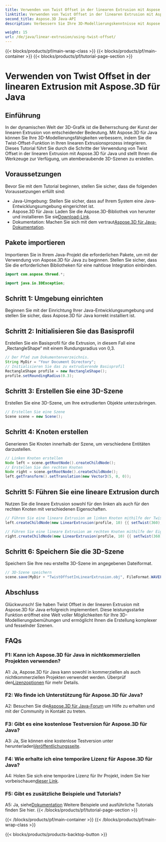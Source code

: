 ```yaml
---
title: Verwenden von Twist Offset in der linearen Extrusion mit Aspose.3D für Java
linktitle: Verwenden von Twist Offset in der linearen Extrusion mit Aspose.3D für Java
second_title: Aspose.3D Java-API
description: Verbessern Sie Ihre 3D-Modellierungskenntnisse mit Aspose.3D für Java. Erfahren Sie in diesem umfassenden Tutorial, wie Sie den Verdrehungsversatz in der linearen Extrusion verwenden.

weight: 15
url: /de/java/linear-extrusion/using-twist-offset/
---
```


{{< blocks/products/pf/main-wrap-class >}}
{{< blocks/products/pf/main-container >}}
{{< blocks/products/pf/tutorial-page-section >}}

# Verwenden von Twist Offset in der linearen Extrusion mit Aspose.3D für Java

## Einführung

In der dynamischen Welt der 3D-Grafik ist die Beherrschung der Kunst der linearen Extrusion von entscheidender Bedeutung. Mit Aspose.3D für Java können Sie Ihre 3D-Modellierungsfähigkeiten verbessern, indem Sie die Twist-Offset-Funktion in Ihren linearen Extrusionsprozess integrieren. Dieses Tutorial führt Sie durch die Schritte der Verwendung von Twist Offset in der linearen Extrusion mit Aspose.3D für Java und stellt Ihnen die Werkzeuge zur Verfügung, um atemberaubende 3D-Szenen zu erstellen.

## Voraussetzungen

Bevor Sie mit dem Tutorial beginnen, stellen Sie sicher, dass die folgenden Voraussetzungen erfüllt sind:

- Java-Umgebung: Stellen Sie sicher, dass auf Ihrem System eine Java-Entwicklungsumgebung eingerichtet ist.
-  Aspose.3D für Java: Laden Sie die Aspose.3D-Bibliothek von herunter und installieren Sie sie[Download-Link](https://releases.aspose.com/3d/java/).
-  Dokumentation: Machen Sie sich mit dem vertraut[Aspose.3D für Java-Dokumentation](https://reference.aspose.com/3d/java/).

## Pakete importieren

Importieren Sie in Ihrem Java-Projekt die erforderlichen Pakete, um mit der Verwendung von Aspose.3D für Java zu beginnen. Stellen Sie sicher, dass Sie die erforderlichen Bibliotheken für eine nahtlose Integration einbinden.

```java
import com.aspose.threed.*;

import java.io.IOException;
```

## Schritt 1: Umgebung einrichten

Beginnen Sie mit der Einrichtung Ihrer Java-Entwicklungsumgebung und stellen Sie sicher, dass Aspose.3D für Java korrekt installiert ist.

## Schritt 2: Initialisieren Sie das Basisprofil

Erstellen Sie ein Basisprofil für die Extrusion, in diesem Fall eine „RectangleShape“ mit einem Rundungsradius von 0,3.

```java
// Der Pfad zum Dokumentenverzeichnis.
String MyDir = "Your Document Directory";
// Initialisieren Sie das zu extrudierende Basisprofil
RectangleShape profile = new RectangleShape();
profile.setRoundingRadius(0.3);
```

## Schritt 3: Erstellen Sie eine 3D-Szene

Erstellen Sie eine 3D-Szene, um Ihre extrudierten Objekte unterzubringen.

```java
// Erstellen Sie eine Szene
Scene scene = new Scene();
```

## Schritt 4: Knoten erstellen

Generieren Sie Knoten innerhalb der Szene, um verschiedene Entitäten darzustellen.

```java
// Linken Knoten erstellen
Node left = scene.getRootNode().createChildNode();
// Erstellen Sie den rechten Knoten
Node right = scene.getRootNode().createChildNode();
left.getTransform().setTranslation(new Vector3(5, 0, 0));
```

## Schritt 5: Führen Sie eine lineare Extrusion durch

Nutzen Sie die lineare Extrusion sowohl für den linken als auch für den rechten Knoten mit verschiedenen Eigenschaften.

```java
// Führen Sie eine lineare Extrusion am linken Knoten mithilfe der Twist- und Slices-Eigenschaft durch
left.createChildNode(new LinearExtrusion(profile, 10) {{ setTwist(360); setSlices(100); }});

// Führen Sie eine lineare Extrusion am rechten Knoten mithilfe der Eigenschaft „Drehung“, „Drehungsversatz“ und „Slices“ durch
right.createChildNode(new LinearExtrusion(profile, 10) {{ setTwist(360); setSlices(100); setTwistOffset(new Vector3(3, 0, 0)); }});
```

## Schritt 6: Speichern Sie die 3D-Szene

Speichern Sie Ihre neu erstellte 3D-Szene im angegebenen Dateiformat.

```java
// 3D-Szene speichern
scene.save(MyDir + "TwistOffsetInLinearExtrusion.obj", FileFormat.WAVEFRONTOBJ);
```

## Abschluss

Glückwunsch! Sie haben Twist Offset in der linearen Extrusion mit Aspose.3D für Java erfolgreich implementiert. Diese leistungsstarke Funktion eröffnet eine Welt voller Möglichkeiten für Ihre 3D-Modellierungsbemühungen und ermöglicht Ihnen die Erstellung komplexer und fesselnder Szenen.

## FAQs

### F1: Kann ich Aspose.3D für Java in nichtkommerziellen Projekten verwenden?

 A1: Ja, Aspose.3D für Java kann sowohl in kommerziellen als auch nichtkommerziellen Projekten verwendet werden. Überprüf den[Lizenzoptionen](https://purchase.aspose.com/buy) für mehr Details.

### F2: Wo finde ich Unterstützung für Aspose.3D für Java?

 A2: Besuchen Sie die[Aspose.3D für Java-Forum](https://forum.aspose.com/c/3d/18) um Hilfe zu erhalten und mit der Community in Kontakt zu treten.

### F3: Gibt es eine kostenlose Testversion für Aspose.3D für Java?

 A3: Ja, Sie können eine kostenlose Testversion unter herunterladen[Veröffentlichungsseite](https://releases.aspose.com/).

### F4: Wie erhalte ich eine temporäre Lizenz für Aspose.3D für Java?

 A4: Holen Sie sich eine temporäre Lizenz für Ihr Projekt, indem Sie hier vorbeischauen[dieser Link](https://purchase.aspose.com/temporary-license/).

### F5: Gibt es zusätzliche Beispiele und Tutorials?

 A5: Ja, siehe[Dokumentation](https://reference.aspose.com/3d/java/) Weitere Beispiele und ausführliche Tutorials finden Sie hier.
{{< /blocks/products/pf/tutorial-page-section >}}

{{< /blocks/products/pf/main-container >}}
{{< /blocks/products/pf/main-wrap-class >}}

{{< blocks/products/products-backtop-button >}}
